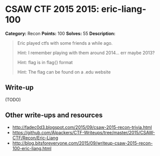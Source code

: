 # CSAW CTF 2015 2015: eric-liang-100

**Category:** Recon
**Points:** 100
**Solves:** 55
**Description:**

> Eric played ctfs with some friends a while ago.
>
> Hint: I remember playing with them around 2014... err maybe 2013?
>
> Hint: flag is in flag{} format
>
> Hint: The flag can be found on a .edu website
> 
>


## Write-up

(TODO)

## Other write-ups and resources

* <http://fadec0d3.blogspot.com/2015/09/csaw-2015-recon-trivia.html>
* <https://github.com/Alpackers/CTF-Writeups/tree/master/2015/CSAW-CTF/Recon/Eric-Liang>
* <http://blog.bitsforeveryone.com/2015/09/writeup-csaw-2015-recon-100-eric-liang.html>
